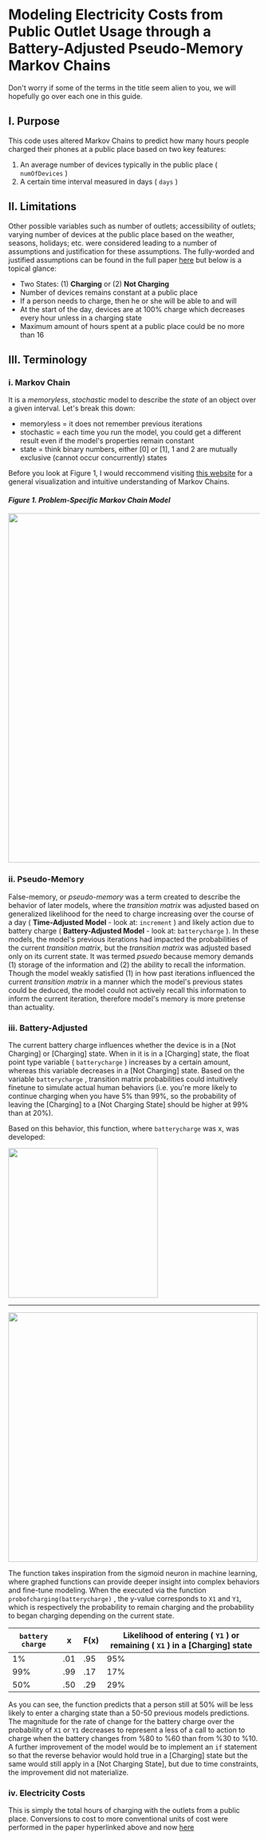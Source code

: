# Modeling Electricity Costs from Public Outlet Usage through a Battery-Adjusted Pseudo-Memory Markov Chains

Don't worry if some of the terms in the title seem alien to you, we will hopefully go over each one in this guide. 

## I. Purpose

This code uses altered Markov Chains to predict how many hours people charged their phones at a public place based on two key features:
1.  An average number of devices typically in the public place ( `numOfDevices` )
2.  A certain time interval measured in days ( `days` )

## II. Limitations
Other possible variables such as number of outlets; accessibility of outlets; varying number of devices at the public place based on the weather, seasons, holidays; etc. were considered leading to a number of assumptions and justification for these assumptions. The fully-worded and justified assumptions can be found in the full paper <a href="https://drive.google.com/file/d/1VrkC2M26mnis0jesCBb7r3mjHWoVoSTI/view?usp=sharing" target="_blank">here</a> but below is a topical glance:
* Two States: (1) **Charging** or (2) **Not Charging**
* Number of devices remains constant at a public place
* If a person needs to charge, then he or she will be able to and will
* At the start of the day, devices are at 100% charge which decreases every hour unless in a charging state
* Maximum amount of hours spent at a public place could be no more than 16

## III. Terminology

### i. Markov Chain

It is a *memoryless*, *stochastic* model to describe the *state* of an object over a given interval.
Let's break this down:
* memoryless = it does not remember previous iterations
* stochastic = each time you run the model, you could get a different result even if the model's properties remain constant
* state = think binary numbers, either [0] or [1], 1 and 2 are mutually exclusive (cannot occur concurrently) states

Before you look at Figure 1, I would reccommend visiting [this website](https://setosa.io/blog/2014/07/26/markov-chains/index.html) for a general visualization and intuitive understanding of Markov Chains.

#### *Figure 1. Problem-Specific Markov Chain Model*

<img src="https://github.com/rajtum/Modeling-Public-Outlet-Electricity-Costs-with-Pseudo-Memory-Markov-Chains/blob/master/Models/General%20Markov%20Model.PNG" width="700">

### ii. Pseudo-Memory
False-memory, or *pseudo-memory* was a term created to describe the behavior of later models, where the *transition matrix* was adjusted based on generalized likelihood for the need to charge increasing over the course of a day ( **Time-Adjusted Model** - look at: `increment` )  and likely action due to battery charge ( **Battery-Adjusted Model** - look at: `batterycharge` ). In these models, the model's previous iterations had impacted the probabilities of the current *transition matrix*, but the *transition matrix* was adjusted based only on its current state. It was termed *psuedo* because memory demands (1) storage of the information and (2) the ability to recall the information. Though the model weakly satisfied (1) in how past iterations influenced the current *transition matrix* in a manner which the model's previous states could be deduced, the model could not actively recall this information to inform the current iteration, therefore model's memory is more pretense than actuality.

### iii. Battery-Adjusted
The current battery charge influences whether the device is in a [Not Charging] or [Charging] state. When in it is in a [Charging] state, the float point type variable ( `batterycharge` ) increases by a certain amount, whereas this variable decreases in a [Not Charging] state. Based on the variable `batterycharge` , transition matrix probabilities could intuitively finetune to simulate actual human behaviors (i.e. you're more likely to continue charging when you have 5% than 99%, so the probability of leaving the [Charging] to a [Not Charging State] should be higher at 99% than at 20%).

Based on this behavior, this function, where `batterycharge` was x, was developed:

<img src="https://github.com/rajtum/Modeling-Public-Outlet-Electricity-Costs-with-Pseudo-Memory-Markov-Chains/blob/master/Appendix/Model%204%20-%20Battery-Adjusted%20Conversion.png" width="300"> 

***
<img src="https://github.com/rajtum/Modeling-Public-Outlet-Electricity-Costs-with-Pseudo-Memory-Markov-Chains/blob/master/Appendix/Model%204%20-%20Battery-Adjusted%20Conversion%20Graph.PNG" width="500"> 

The function takes inspiration from the sigmoid neuron in machine learning, where graphed functions can provide deeper insight into complex behaviors and fine-tune modeling. When the executed via the function `probofcharging(batterycharge)` , the y-value corresponds to `X1` and `Y1`, which is respectively the probability to remain charging and the probability to began charging depending on the current state.


| `battery charge`| x | F(x) | Likelihood of entering ( `Y1` ) or remaining ( `X1` ) in a [Charging] state |
| ------------- |-------------| -----| ------------- |
| 1%  | .01 | .95| 95% |
| 99% | .99 | .17| 17% |
| 50% | .50 | .29| 29% | 

As you can see, the function predicts that a person still at 50% will be less likely to enter a charging state than a 50-50 previous models predictions. The magnitude for the rate of change for the battery charge over the probability of `X1` or `Y1` decreases to represent a less of a call to action to charge when the battery changes from %80 to %60 than from %30 to %10. A further improvement of the model would be to implement an `if` statement so that the reverse behavior would hold true in a [Charging] state but the same would still apply in a [Not Charging State], but due to time constraints, the improvement did not materialize.

### iv. Electricity Costs
This is simply the total hours of charging with the outlets from a public place. Conversions to cost to more conventional units of cost were performed in the paper hyperlinked above and now <a href="https://drive.google.com/file/d/1VrkC2M26mnis0jesCBb7r3mjHWoVoSTI/view?usp=sharing" target="_blank">here</a>
